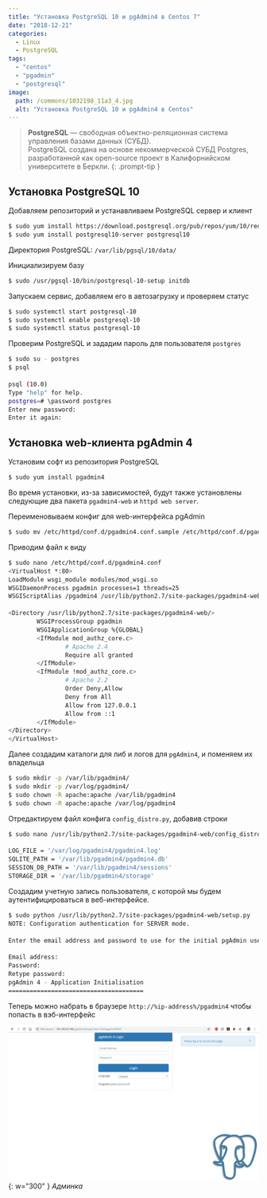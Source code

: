 ```yaml
---
title: "Установка PostgreSQL 10 и pgAdmin4 в Centos 7"
date: "2018-12-21"
categories: 
  - Linux
  - PostgreSQL
tags: 
  - "centos"
  - "pgadmin"
  - "postgresql"
image:
  path: /commons/1032198_11a3_4.jpg
  alt: "Установка PostgreSQL 10 и pgAdmin4 в Centos"
---
```


> **PostgreSQL** — свободная объектно-реляционная система управления базами данных (СУБД).  
> PostgreSQL создана на основе некоммерческой СУБД Postgres, разработанной как open-source проект в Калифорнийском университете в Беркли.
{: .prompt-tip }

## Установка PostgreSQL 10

Добавляем репозиторий и устанавливаем PostgreSQL сервер и клиент

```sh
$ sudo yum install https://download.postgresql.org/pub/repos/yum/10/redhat/rhel-7-x86_64/pgdg-redhat10-10-1.noarch.rpm
$ sudo yum install postgresql10-server postgresql10
```

Директория PostgreSQL: `/var/lib/pgsql/10/data/`

Инициализируем базу

```sh
$ sudo /usr/pgsql-10/bin/postgresql-10-setup initdb
```

Запускаем сервис, добавляем его в автозагрузку и проверяем статус

```sh
$ sudo systemctl start postgresql-10
$ sudo systemctl enable postgresql-10
$ sudo systemctl status postgresql-10
```

Проверим PostgreSQL и зададим пароль для пользователя `postgres`

```sh
$ sudo su - postgres
$ psql

psql (10.0)
Type "help" for help.
postgres=# \password postgres
Enter new password:
Enter it again:
```

## Установка web-клиента pgAdmin 4

Установим софт из репозитория PostgreSQL

```sh
$ sudo yum install pgadmin4
```

Во время установки, из-за зависимостей, будут также установлены следующие два пакета `pgadmin4-web` и `httpd web server`.

Переименовываем конфиг для web-интерфейса pgAdmin

```sh
$ sudo mv /etc/httpd/conf.d/pgadmin4.conf.sample /etc/httpd/conf.d/pgadmin4.conf
```

Приводим файл к виду

```sh
$ sudo nano /etc/httpd/conf.d/pgadmin4.conf
<VirtualHost *:80>
LoadModule wsgi_module modules/mod_wsgi.so
WSGIDaemonProcess pgadmin processes=1 threads=25
WSGIScriptAlias /pgadmin4 /usr/lib/python2.7/site-packages/pgadmin4-web/pgAdmin4.wsgi

<Directory /usr/lib/python2.7/site-packages/pgadmin4-web/>
        WSGIProcessGroup pgadmin
        WSGIApplicationGroup %{GLOBAL}
        <IfModule mod_authz_core.c>
                # Apache 2.4
                Require all granted
        </IfModule>
        <IfModule !mod_authz_core.c>
                # Apache 2.2
                Order Deny,Allow
                Deny from All
                Allow from 127.0.0.1
                Allow from ::1
        </IfModule>
</Directory>
</VirtualHost>
```

Далее создадим каталоги для либ и логов для `pgAdmin4`, и поменяем их владельца

```sh
$ sudo mkdir -p /var/lib/pgadmin4/
$ sudo mkdir -p /var/log/pgadmin4/
$ sudo chown -R apache:apache /var/lib/pgadmin4
$ sudo chown -R apache:apache /var/log/pgadmin4
```

Отредактируем файл конфига `config_distro.py`, добавив строки

```sh
$ sudo nano /usr/lib/python2.7/site-packages/pgadmin4-web/config_distro.py

LOG_FILE = '/var/log/pgadmin4/pgadmin4.log'
SQLITE_PATH = '/var/lib/pgadmin4/pgadmin4.db'
SESSION_DB_PATH = '/var/lib/pgadmin4/sessions'
STORAGE_DIR = '/var/lib/pgadmin4/storage'
```

Создадим учетную запись пользователя, с которой мы будем аутентифицироваться в веб-интерфейсе.

```sh
$ sudo python /usr/lib/python2.7/site-packages/pgadmin4-web/setup.py
NOTE: Configuration authentication for SERVER mode.

Enter the email address and password to use for the initial pgAdmin user account:

Email address:
Password:
Retype password:
pgAdmin 4 - Application Initialisation
======================================
```

Теперь можно набрать в браузере `http://%ip-address%/pgadmin4` чтобы попасть в вэб-интерфейс

![](/assets/img/posts/2018/12/21/PgAdmin4-Login.png){: w="300" }
_Админка_
